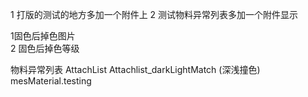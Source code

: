 1 打版的测试的地方多加一个附件上 
2 测试物料异常列表多加一个附件显示

1固色后掉色图片  
2 固色后掉色等级

物料异常列表
AttachList 
Attachlist_darkLightMatch (深浅撞色)
mesMaterial.testing




